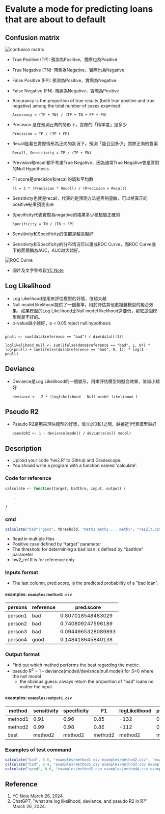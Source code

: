 # Evalute a mode for predicting loans that are about to default

## Confusion matrix
![confusion matrix](/img/confusion_matrix.jpeg)
- True Positive (TP): 預測為Positive，實際也為Positive
- True Negative (TN): 預測為Negative，實際也為Negative
- False Positive (FP): 預測為Positive，實際為Negative
- False Negative (FN): 預測為Negative，實際為Positive
- Accurancy is the proportion of true results (both true positive and true negative) among the total number of cases examined.

    ```Accurancy = (TP + TN) / (TP + TN + FP + FN)```
- Precision 是在預測正向的情形下，實際的「精準度」是多少

    ```Precision = TP / (TP + FP)```
- Recall是看在實際情形為正向的狀況下，預測「能召回多少」實際正向的答案

    ```Recall, Sensitivity = TP / (TP + FN)```
- Prevision和recall都不考慮True Negative，因為通常True Negative會是答對的Null Hypothesis
- F1 score是precision和recall的調和平均數

    ```F1 = 2 * (Precision * Recall) / (Precision + Recall)```
- Sensitivity也就是recall，代表的是預測方法是否夠靈敏，可以將真正的positive結果預測出來
- Specificity代表實際為negative的橘果多少被檢驗正確的

    ```Specificity = TN / (TN + FP)```
- Sensitivity和Specificity的值都是越高越好
- Sensitivity和Specificity的分布情況可以畫成ROC Curve，而ROC Curve底下的面積稱為AUC，AUC越大越好。

![ROC Curve](/img/ROC_Curve.jpeg)
 * 圖片及文字參考自[YC Note](https://ycc.idv.tw/confusion-matrix.html#anchor)
  
## Log Likelihood
- Log Likelihood是用來評估模型的好壞，值越大越
- Null model likelihood提供了一個基準，用於評估其他更複雜模型的擬合效果，如果模型的Log Likelihood比Null model likelihood還要低，那麼這個模型就是不好的。
- p-value越小越好，p < 0.05 reject null hypothesis

``` loglikelihood <- sum(ifelse(data$reference == "bad", log(data$pred.score), log(1 -     data$pred.score)))

pnull <- sum(data$reference == "bad") / dim(data)[(1)]

loglikelihood_null <- sum(ifelse(data$reference == "bad", 1, 0)) * log(pnull) + sum(ifelse(data$reference == "bad", 0, 1)) * log(1 - pnull)
```

## Deviance
- Deviance是Log Likelihood的一個變形，用來評估模型的擬合效果，值越小越好

  ```deviance <- -2 * (loglikelihood - Null model likelihood )```

## Pseudo R2
- Pseudo R2是用來評估模型的好壞，值介於0和1之間，越接近1代表模型越好

  ```pseudoR2 <- 1 - deviance(model) / deviance(null model)```

## Description
* Upload your code 'hw2.R' to GitHub and Gradescope.
* You should write a program with a function named 'calculate'.

### Code for reference
```R
calculate <- function(target, badthre, input, output) {
    .
    .
    .
}
```

### cmd
```R
calculate("bad"|"good", threshold, "meth1 meth2 ... methx", "result.csv")
```

* Read in multiple files
* Positive case defined by “target” parameter
* The threshold for determining a bad loan is defined by “badthre” parameter
* hw2_ref.R is for reference only

### Inputs format
* The last column, pred.score, is the predicted probability of a "bad loan".

#### examples: `examples/method1.csv`

|persons|reference|pred.score|
|-------|---------|----------|
|person1|bad      |0.807018548483029|
|person2|bad      |0.740809247596189|
|person3|bad      |0.0944965328089893|
|person4|good     |0.148418645840138|

### Output format
* Find out which method performs the best regarding the metric. 
* pseudo *R*<sup>2</sup> = 1 - deviance(model)/deviance(null model) for *S*=0 where the null model
    * the obvious guess: always return the proportion of "bad" loans no matter the input 

#### examples: `examples/output1.csv`

|method |sensitivity|specificity|F1     |logLikelihood|pseudoR2|
|-------|-----------|-----------|-------|-------------|--------|
|method1|0.91       |0.96       |0.85   |-132         |0.79    |
|method2|0.99       |0.98       |0.86   |-112         |0.70    |
|best   |method2    |method2    |method2|method2      |method1 |

### Examples of test command

```R
calculate("bad", 0.5, "examples/method1.csv examples/method2.csv", "examples/output1.csv")
calculate("bad", 0.4, "examples/method1.csv examples/method3.csv examples/method5.csv", "examples/output2.csv")
calculate("good", 0.6, "examples/method2.csv examples/method4.csv examples/method6.csv", "examples/output3.csv")
```
## Reference

1. [YC Note](https://ycc.idv.tw/confusion-matrix.html#anchor) March 26, 2024.
2. ChatGPT, "what are log likelihood, deviance, and pseudo R2 in R?" March 26, 2024.

